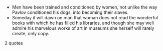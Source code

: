  - Men have been trained and conditioned by women, not unlike the way Pavlov conditioned his dogs, into becoming their slaves.
 - Someday it will dawn on man that woman does not read the wonderful books with which he has filled his libraries, and though she may well admire his marvelous works of art in museums she herself will rarely create, only copy.

2 quotes